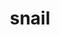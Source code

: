 ---
layout: animals&nature
title: snail
emoji: snail
permalink: 🐌.html
image: assets/img/3moji/snail.png
---